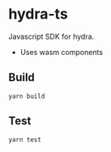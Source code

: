 # hydra-ts

Javascript SDK for hydra.

- Uses wasm components

## Build

`yarn build`

## Test

`yarn test`
